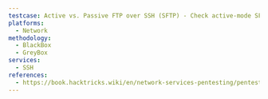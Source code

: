 ```yaml
---
testcase: Active vs. Passive FTP over SSH (SFTP) - Check active-mode SFTP by specifying a high client port via PORT command and confirming data connection
platforms: 
  - Network
methodology: 
  - BlackBox
  - GreyBox
services:
  - SSH
references:
  - https://book.hacktricks.wiki/en/network-services-pentesting/pentesting-ssh.html
---
```

